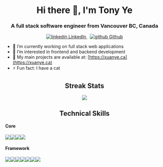 <h1 align="center">
Hi there 👋, I'm Tony Ye
</h1>

<h3 align="center">
  A full stack software engineer from Vancouver BC, Canada
</h3>

<p align="center">
  <a href="https://www.linkedin.com/in/xuan-ye/" rel="nofollow noreferrer">
    <img src="https://i.stack.imgur.com/gVE0j.png" alt="linkedin"> LinkedIn
  </a> &nbsp; 
  <a href="https://github.com/tonyxuan2021" rel="nofollow noreferrer">
    <img src="https://i.stack.imgur.com/tskMh.png" alt="github"> Github
  </a>
</p>


- 🔭 I’m currently working on full stack web applications
- 🌱 I’m interested in frontend and backend development
- 👨 My main projects are available at: [https://xuanye.ca](https://xuanye.ca)
- ⚡ Fun fact: I have a cat


<h2 align="center">
Streak Stats
</h2>


<p align="center">
    <a href="https://git.io/streak-stats"><img src="https://github-readme-streak-stats.herokuapp.com?user=tonyxuan2021&theme=blueberry"/></a>
</p>


<h2 align="center">
Technical Skills
</h2>

<h4>Core</h4>

<img src="https://img.shields.io/badge/HTML5-E34F26?style=for-the-badge&logo=html5&logoColor=white" /><img src="https://img.shields.io/badge/CSS3-1572B6?style=for-the-badge&logo=css3&logoColor=white" /><img src="https://img.shields.io/badge/JavaScript-323330?style=for-the-badge&logo=javascript&logoColor=F7DF1E" /><img src="https://img.shields.io/badge/Python-FFD43B?style=for-the-badge&logo=python&logoColor=blue" />


<h4>Framework</h4>

<img src="https://img.shields.io/badge/React-20232A?style=for-the-badge&logo=react&logoColor=61DAFB" /><img src="https://img.shields.io/badge/Redux-593D88?style=for-the-badge&logo=redux&logoColor=white" /><img src="https://img.shields.io/badge/Node.js-339933?style=for-the-badge&logo=nodedotjs&logoColor=white" /><img src="https://img.shields.io/badge/Express.js-000000?style=for-the-badge&logo=express&logoColor=white" /><img src="https://img.shields.io/badge/MySQL-005C84?style=for-the-badge&logo=mysql&logoColor=white" /><img src="https://img.shields.io/badge/Material%20UI-007FFF?style=for-the-badge&logo=mui&logoColor=white" /><img src="https://img.shields.io/badge/Flask-000000?style=for-the-badge&logo=flask&logoColor=white" />



<!--
**tonyxuan2021/tonyxuan2021** is a ✨ _special_ ✨ repository because its `README.md` (this file) appears on your GitHub profile.

Here are some ideas to get you started:

- 🔭 I’m currently working on ...
- 🌱 I’m currently learning ...
- 👯 I’m looking to collaborate on ...
- 🤔 I’m looking for help with ...
- 💬 Ask me about ...
- 📫 How to reach me: ...
- 😄 Pronouns: ...
- ⚡ Fun fact: ...
-->

